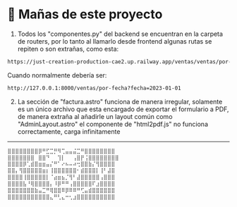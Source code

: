 # 🧩 Mañas de este proyecto

1. Todos los "componentes.py" del backend se encuentran en la carpeta de routers, por lo tanto al llamarlo desde frontend algunas rutas se repiten o son extrañas, como esta:
```bash
https://just-creation-production-cae2.up.railway.app/ventas/ventas/por-fecha?fecha=2023-01-01
```
Cuando normalmente debería ser:
```bash
http://127.0.0.1:8000/ventas/por-fecha?fecha=2023-01-01
```
2. La sección de "factura.astro" funciona de manera irregular, solamente es un único archivo que esta encargado de exportar el formulario a PDF, de manera extraña al añadirle un layout común como "AdminLayout.astro" el componente de "html2pdf.js" no funciona correctamente, carga infinitamente
---
```bash
⣿⣿⣿⣿⣿⣿⣿⣿⡿⠛⣋⣉⡛⠻⢉⣤⣤⣬⣉⠛⣿⣿⣿⣿⣿⣿⣿⣿
⣿⣿⣿⣿⣿⣿⣿⠀⣿⣿⠙⠀⠀⢹⡇⠀⠀⢠⣿⡟⢨⣿⣿⣿⣿⣿⣿⣿⣿
⣿⣿⣿⣿⡿⢁⣾⣿⣶⣶⣤⡌⠛⠁⠔⠦⠤⠴⢒⣿⣿⣷⡌⢻⣿⣿⣿⣿
⣿⣿⡄⢻⣿⣿⣿⣿⣿⣶⡆⢸⣿⣿⣿⣿⣿⣿⠂⣾⣿⣿⣿⡇⢸⠃⣼⣿
⣿⣿⣿⣿⢸⣿⣿⣿⣿⣿⡇⠈⣴⣶⣦⡈⢻⠃⣼⣿⣿⣿⣿⣿⢠⣿⣿⣿
⣿⣿⣿⣿⣧⠘⢿⣿⣿⣿⣿⡄⠸⡿⠛⠛⢠⣿⣿⣿⣿⣿⠏⣰⣿⣿⣿⣿
⣿⣿⣿⣿⣿⣿⣿⣷⣤⣉⠛⢿⣿⣿⠿⡿⠿⠿⠛⢋⣤⣾⣿⣿⣿⣿⣿⣿
⣿⣿⣿⣿⣿⣿⣿⣿⣿⣿⣿⣄⠛⢃⣄⠒⢂⣰⣿⣿⣿⣿⣿⣿⣿⣿⣿⣿
```
